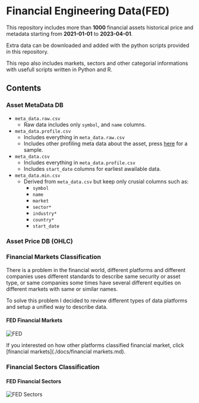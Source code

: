 # Financial Engineering Data(FED)

This repository includes more than **1000** financial assets historical price and metadata starting from **2021-01-01** to **2023-04-01**.

Extra data can be downloaded and added with the python scripts provided in this repository.

This repo also includes markets, sectors and other categorial informations with usefull scripts written in Python and R.

## Contents

### Asset MetaData DB

- `meta_data.raw.csv` 
  - Raw data includes only `symbol`, and `name` columns.
- `meta_data.profile.csv`
  - Includes everything in `meta_data.raw.csv` 
  - Includes other profiling meta data about the asset, press [here]() for a sample.
- `meta_data.csv`
  - Includes everything in `meta_data.profile.csv`
  - Includes `start_date` columns for earliest awailable data.
- `meta_data.min.csv`
  - Derived from `meta_data.csv` but keep only crusial columns such as:
    - `symbol`
    - `name`
    - `market`
    - `sector*`
    - `industry*`
    - `country*`
    - `start_date`



### Asset Price DB (OHLC)





### Financial Markets Classification

There is a problem in the financial world, different platforms and different companies uses different standards to describe same security or asset type, or same companies some times have several different equities on different markets with same or similar names. 

To solve this problem I decided to review different types of data platforms and setup a unified way to describe data. 

#### FED Financial Markets

![FED](./assets/README.assets/Markets.svg)

If you interested on how other platforms classified financial market, click [financial markets](./docs/financial markets.md).

### Financial Sectors Classification

#### FED Financial Sectors

![FED Sectors](./assets/README.assets/Sectors.svg)




